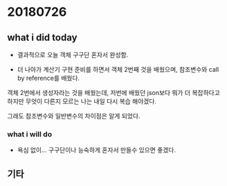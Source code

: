 # 20180726 

## what i did today
- 결과적으로 오늘 객체 구구단 혼자서 완성함.

- 더 나아가 계산기 구현 준비를 하면서 객체 2번째 것을 배웠으며,
참조변수와 call by reference를 배웠다.

객체 2번에서 생성자라는 것을 배웠는데, 저번에 배웠던 json보다 뭐가 더 복잡하다고 하지만 무엇이 다른지 모르는 나는 내일 다시 복습 해야겠다.

그래도 참조변수와 일반변수의 차이점은 알게 되었다. 

### what i will do 

- 욕심 없이... 구구단이나 능숙하게 혼자서 만들수 있으면 좋겠다.

## 기타

